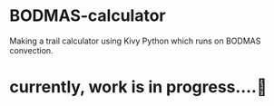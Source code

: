 # BODMAS-calculator
Making a trail calculator using Kivy Python which runs on BODMAS convection.

# currently, work is in progress....🚧

